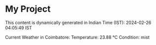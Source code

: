 # My Project

This content is dynamically generated in Indian Time (IST): 2024-02-26 04:05:49 IST


Current Weather in Coimbatore:
Temperature: 23.88 °C
Condition: mist
